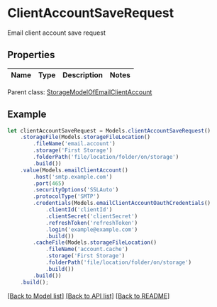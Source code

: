 # ClientAccountSaveRequest

Email client account save request             

## Properties
Name | Type | Description | Notes
---- | ---- | ----------- | -----

 Parent class: [StorageModelOfEmailClientAccount](StorageModelOfEmailClientAccount.md)


## Example
```typescript
let clientAccountSaveRequest = Models.clientAccountSaveRequest()
    .storageFile(Models.storageFileLocation()
        .fileName('email.account')
        .storage('First Storage')
        .folderPath('file/location/folder/on/storage')
        .build())
    .value(Models.emailClientAccount()
        .host('smtp.example.com')
        .port(465)
        .securityOptions('SSLAuto')
        .protocolType('SMTP')
        .credentials(Models.emailClientAccountOauthCredentials()
            .clientId('clientId')
            .clientSecret('clientSecret')
            .refreshToken('refreshToken')
            .login('example@example.com')
            .build())
        .cacheFile(Models.storageFileLocation()
            .fileName('account.cache')
            .storage('First Storage')
            .folderPath('file/location/folder/on/storage')
            .build())
        .build())
    .build();
```


[[Back to Model list]](README.md#documentation-for-models) [[Back to API list]](README.md#documentation-for-api-endpoints) [[Back to README]](README.md)
